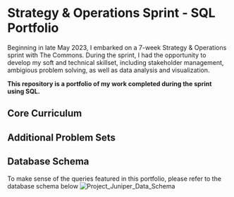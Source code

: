 # Strategy & Operations Sprint - SQL Portfolio
Beginning in late May 2023, I embarked on a 7-week Strategy & Operations sprint with The Commons. 
During the sprint, I had the opportunity to develop my soft and technical skillset, including stakeholder management, ambigious problem solving, as well as data analysis and visualization.

**This repository is a portfolio of my work completed during the sprint using SQL.**

## Core Curriculum 

## Additional Problem Sets 

## Database Schema 
To make sense of the queries featured in this portfolio, please refer to the database schema below
![Project_Juniper_Data_Schema](https://github.com/Benoit-Beaulieu/StratOps2023_TheCommons/assets/142422796/986948ce-f89d-4b2a-be63-624cf9b65071)
